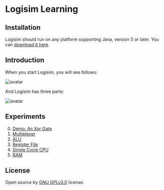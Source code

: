 # Logisim Learning

## Installation
Logisim should run on any platform supporting Java, version 5 or later. You can [download it here](http://www.cburch.com/logisim/download.html).

## Introduction
When you start Logisim, you will see follows:

![avatar](https://cdn.jsdelivr.net/gh/mmdjiji/logisim-learning@main/assets/logisim_start.png)

And Logisim has three parts:

![avatar](https://cdn.jsdelivr.net/gh/mmdjiji/logisim-learning@main/assets/logisim_parts.png)

## Experiments

0. [Demo: An Xor Gate](src/exp0-demo-xor-gate/)
1. [Multiplexer](src/exp1-multiplexer/)
2. [ALU](src/exp2-alu/)
3. [Register File](src/exp3-register-file/)
4. [Single Cycle CPU](src/exp4-single-cycle-cpu/)
5. [RAM](src/exp5-ram/)

## License
Open source by [GNU GPLv3.0](https://choosealicense.com/licenses/gpl-3.0/) license.
